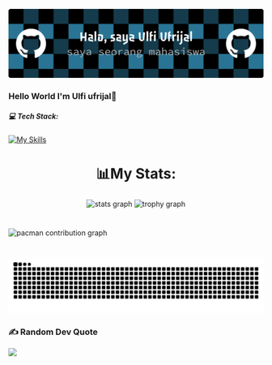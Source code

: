 
![Ulfi Ufrijal](<github-header-banner (1).png>)

### Hello World  I'm Ulfi ufrijal👋



##### 💻 Tech Stack:
[![My Skills](https://skillicons.dev/icons?i=js,html,css,py,php)](https://skillicons.dev)

<h1 align="center">📊My Stats:</h1>

###

<div align="center">
  <img src="https://github-readme-stats.vercel.app/api?username=ulfiufrijal-stack&hide_title=false&hide_rank=false&show_icons=true&include_all_commits=true&count_private=true&disable_animations=false&theme=react&locale=en&hide_border=true&order=1" height="150" alt="stats graph"  />
  <img src="https://github-profile-trophy.vercel.app?username=ulfiufrijal-stack&theme=tokyonight&column=-1&row=1&margin-w=8&margin-h=8&no-bg=true&no-frame=true&order=4" height="150" alt="trophy graph"  />
</div>

###

<br clear="both">

<picture>
  <source media="(prefers-color-scheme: dark)" srcset="https://raw.githubusercontent.com/ulfiufrijal-stack/ulfiufrijal-stack/output/pacman-contribution-graph-dark.svg">
  <source media="(prefers-color-scheme: light)" srcset="https://raw.githubusercontent.com/ulfiufrijal-stack/ulfiufrijal-stack/output/pacman-contribution-graph.svg">
  <img alt="pacman contribution graph" src="https://raw.githubusercontent.com/ulfiufrijal-stack/ulfiufrijal-stack/output/pacman-contribution-graph.svg">
</picture>

###

<br clear="both">

<img src="https://raw.githubusercontent.com/ulfiufrijal-stack/ulfiufrijal-stack/output/snake.svg" alt="Snake animation" />

###



### ✍ Random Dev Quote
![](https://quotes-github-readme.vercel.app/api?type=horizontal&theme=radical)


